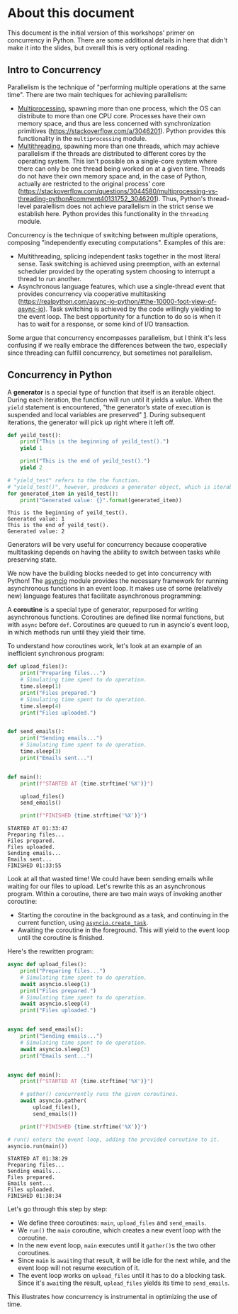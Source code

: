 # About this document

This document is the initial version of this workshops' primer on concurrency in Python. There are some additional details in here that didn't make it into the slides, but overall this is very optional reading.

## Intro to Concurrency

Parallelism is the technique of "performing multiple operations at the same time". There are two main techiques for achieving parallelism:
- [Multiprocessing](https://en.wikipedia.org/wiki/Multiprocessing), spawning more than one process, which the OS can distribute to more than one CPU core. Processes have their own memory space, and thus are less concerned with synchronization primitives (https://stackoverflow.com/a/3046201). Python provides this functionality in the `multiprocessing` module.
- [Multithreading](https://en.wikipedia.org/wiki/Multithreading_(computer_architecture)), spawning more than one threads, which may achieve parallelism if the threads are distributed to different cores by the operating system. This isn't possible on a single-core system where there can only be one thread being worked on at a given time. Threads do not have their own memory space and, in the case of Python, actually are restricted to the original process' core (https://stackoverflow.com/questions/3044580/multiprocessing-vs-threading-python#comment40131752_3046201). Thus, Python's thread-level paralellism does not achieve parallelism in the strict sense we establish here. Python provides this functionality in the `threading` module.

Concurrency is the technique of switching between multiple operations, composing "independently executing computations". Examples of this are:
- Multithreading, splicing independent tasks together in the most literal sense. Task switching is achieved using preemption, with an external scheduler provided by the operating system choosing to interrupt a thread to run another.
- Asynchronous language features, which use a single-thread event that provides concurrency via cooperative multitasking (https://realpython.com/async-io-python/#the-10000-foot-view-of-async-io). Task switching is achieved by the code willingly yielding to the event loop. The best opportunity for a function to do so is when it has to wait for a response, or some kind of I/O transaction.

Some argue that concurrency encompasses parallelism, but I think it's less confusing if we really embrace the differences between the two, especially since threading can fulfill concurrency, but sometimes not parallelism.

## Concurrency in Python

A **generator** is a special type of function that itself is an iterable object. During each iteration, the function will run until it yields a value. When the `yield` statement is encountered, "the generator’s state of execution is suspended and local variables are preserved" [1](https://docs.python.org/3/howto/functional.html#generators). During subsequent iterations, the generator will pick up right where it left off.

```py
def yeild_test():
    print("This is the beginning of yeild_test().")
    yield 1

    print("This is the end of yeild_test().")
    yield 2

# "yield_test" refers to the the function.
# "yield_test()", however, produces a generator object, which is iterable.
for generated_item in yeild_test():
    print("Generated value: {}".format(generated_item))
```
```
This is the beginning of yeild_test().
Generated value: 1
This is the end of yeild_test().
Generated value: 2
```

Generators will be very useful for concurrency because cooperative multitasking depends on having the ability to switch between tasks while preserving state.

We now have the building blocks needed to get into concurrency with Python! The [asyncio](https://docs.python.org/3/library/asyncio-task.html) module provides the necessary framework for running asynchronous functions in an event loop. It makes use of some (relatively new) language features that facilitate asynchronous programming:

A **coroutine** is a special type of generator, repurposed for writing asynchronous functions. Coroutines are defined like normal functions, but with `async` before `def`. Coroutines are queued to run in asyncio's event loop, in which methods run until they yield their time.

To understand how coroutines work, let's look at an example of an inefficient synchronous program:
```py
def upload_files():
    print("Preparing files...")
    # Simulating time spent to do operation.
    time.sleep(1)
    print("Files prepared.")
    # Simulating time spent to do operation.
    time.sleep(4)
    print("Files uploaded.")


def send_emails():
    print("Sending emails...")
    # Simulating time spent to do operation.
    time.sleep(3)
    print("Emails sent...")


def main():
    print(f"STARTED AT {time.strftime('%X')}")

    upload_files()
    send_emails()

    print(f"FINISHED {time.strftime('%X')}")
```
```
STARTED AT 01:33:47
Preparing files...
Files prepared.
Files uploaded.
Sending emails...
Emails sent...
FINISHED 01:33:55
```
Look at all that wasted time! We could have been sending emails while waiting for our files to upload. Let's rewrite this as an asynchronous program. Within a coroutine, there are two main ways of invoking another coroutine:

- Starting the coroutine in the background as a task, and continuing in the current function, using [`asyncio.create_task`](https://docs.python.org/3/library/asyncio-task.html#asyncio.create_task).
- Awaiting the coroutine in the foreground. This will yield to the event loop until the coroutine is finished.

Here's the rewritten program:

```py
async def upload_files():
    print("Preparing files...")
    # Simulating time spent to do operation.
    await asyncio.sleep(1)
    print("Files prepared.")
    # Simulating time spent to do operation.
    await asyncio.sleep(4)
    print("Files uploaded.")


async def send_emails():
    print("Sending emails...")
    # Simulating time spent to do operation.
    await asyncio.sleep(3)
    print("Emails sent...")


async def main():
    print(f"STARTED AT {time.strftime('%X')}")

    # gather() concurrently runs the given coroutines.
    await asyncio.gather(
        upload_files(),
        send_emails())

    print(f"FINISHED {time.strftime('%X')}")

# run() enters the event loop, adding the provided coroutine to it.
asyncio.run(main())
```
```
STARTED AT 01:38:29
Preparing files...
Sending emails...
Files prepared.
Emails sent...
Files uploaded.
FINISHED 01:38:34
```

Let's go through this step by step:
- We define three coroutines: `main`, `upload_files` and `send_emails`.
- We `run()` the `main` coroutine, which creates a new event loop with the coroutine.
- In the new event loop, `main` executes until it `gather()`s the two other coroutines.
- Since `main` is `await`ing that result, it will be idle for the next while, and the event loop will not resume execution of it.
- The event loop works on `upload_files` until it has to do a blocking task. Since it's `await`ing the result, `upload_files` yields its time to `send_emails`.

This illustrates how concurrency is instrumental in optimizing the use of time.
